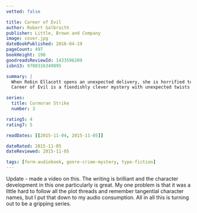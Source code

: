 ```yaml
---
vetted: false

title: Career of Evil
author: Robert Galbraith
publisher: Little, Brown and Company
image: cover.jpg
dateBookPublished: 2016-04-19
pageCount: 497
bookHeight: 198
goodreadsReviewId: 1433596209
isbn13: 9780316349895

summary: |
  When Robin Ellacott opens an unexpected delivery, she is horrified to discover that it contains a woman's severed leg. Her boss, private detective Cormoran Strike, is less surprised but just as alarmed. He suspects that four people from his past could be responsible — and any one of them is capable of sustained and unspeakable brutality. With the police focusing on the one suspect Strike is increasingly sure is not the perpetrator, he and Robin take matters into their own hands. But as more horrendous acts occur, time is running out. . .
  Career of Evil is a fiendishly clever mystery with unexpected twists around every corner. It is also a gripping story of a man and a woman at a crossroads in their personal and professional lives.

series:
  title: Cormoran Strike
  number: 3

rating5: 4
rating7: 5

readDates: [[2015-11-04, 2015-11-05]]

dateRated: 2015-11-05
dateReviewed: 2015-11-05

tags: [form-audiobook, genre-crime-mystery, type-fiction]
---
```


Update - made a video on this. The writing is brilliant and the character development in this one particularly is great. My one problem is that it was a little hard to follow all the plot threads and remember tangential character names, but I put that down to my audio consumption. All in all this is turning out to be a gripping series.
